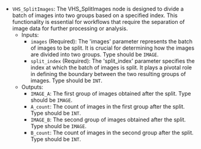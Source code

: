 - `VHS_SplitImages`: The VHS_SplitImages node is designed to divide a batch of images into two groups based on a specified index. This functionality is essential for workflows that require the separation of image data for further processing or analysis.
    - Inputs:
        - `images` (Required): The 'images' parameter represents the batch of images to be split. It is crucial for determining how the images are divided into two groups. Type should be `IMAGE`.
        - `split_index` (Required): The 'split_index' parameter specifies the index at which the batch of images is split. It plays a pivotal role in defining the boundary between the two resulting groups of images. Type should be `INT`.
    - Outputs:
        - `IMAGE_A`: The first group of images obtained after the split. Type should be `IMAGE`.
        - `A_count`: The count of images in the first group after the split. Type should be `INT`.
        - `IMAGE_B`: The second group of images obtained after the split. Type should be `IMAGE`.
        - `B_count`: The count of images in the second group after the split. Type should be `INT`.
